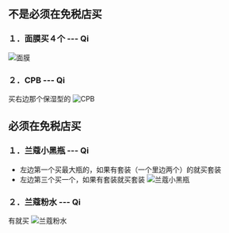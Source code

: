 ## 不是必须在免税店买
### １．面膜买４个 --- Qi
![面膜](http://upload-images.jianshu.io/upload_images/1746191-883c967f75a19a5d.jpg)

### ２．CPB --- Qi
买右边那个保湿型的
![CPB](http://upload-images.jianshu.io/upload_images/1746191-322e3c9bc49e467f.jpg)

## 必须在免税店买
### １．兰蔻小黑瓶 --- Qi
* 左边第一个买最大瓶的，如果有套装（一个里边两个）的就买套装
* 左边第三个买一个，如果有套装就买套装
![兰蔻小黑瓶](http://upload-images.jianshu.io/upload_images/1746191-f09d9333eb2cc195.jpg)

### ２．兰蔻粉水 --- Qi
有就买
![兰蔻粉水](http://upload-images.jianshu.io/upload_images/1746191-c9f840ae4ad3226e.jpg)
